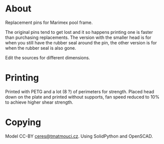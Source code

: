# About

Replacement pins for Marimex pool frame.

The original pins tend to get lost and it so happens printing one is faster than purchasing replacements.
The version with the smaller head is for when you still have the rubber seal around the pin,
the other version is for when the rubber seal is also gone.

Edit the sources for different dimensions.

# Printing

Printed with PETG and a lot (8 ?) of perimeters for strength.
Placed head down on the plate and printed without supports,
fan speed reduced to 10% to achieve higher shear strength.

# Copying

Model CC-BY ceres@tmatmouci.cz.
Using SolidPython and OpenSCAD.
